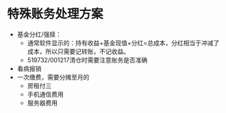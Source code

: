 # 特殊账务处理方案

- 基金分红/强赎：
    - 通常软件显示的：持有收益+基金现值+分红=总成本，分红相当于冲减了成本，所以只需要记转账，不记收益。
    - 519732/001217清仓时需要注意账务是否准确
- 看病报销
- 一次缴费，需要分摊至月的
    - 房租付三
    - 手机通信费用
    - 服务器费用

​			